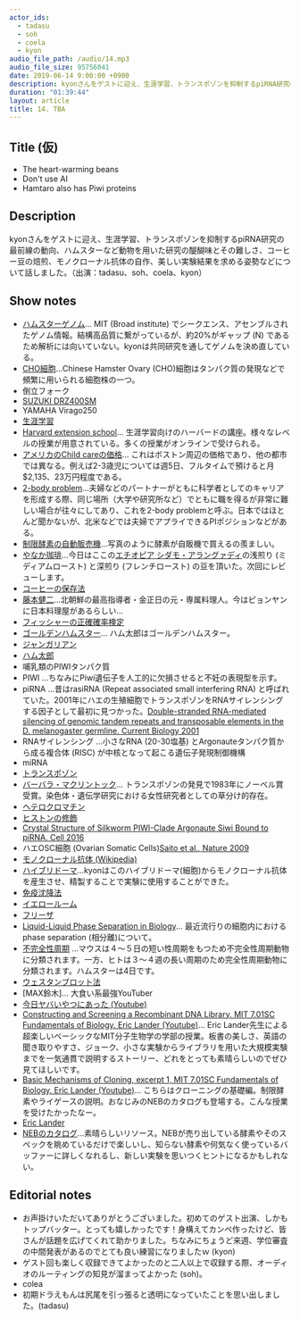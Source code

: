 ```yaml
---
actor_ids:
  - tadasu
  - soh
  - coela
  - kyon
audio_file_path: /audio/14.mp3
audio_file_size: 95756041
date: 2019-06-14 9:00:00 +0900
description: kyonさんをゲストに迎え、生涯学習、トランスポゾンを抑制するpiRNA研究の最前線の動向、ハムスターなど動物を用いた研究の醍醐味とその難しさ、コーヒー豆の焙煎、モノクローナル抗体の自作、美しい実験結果を求める姿勢などについて話しました。（出演：tadasu、soh、coela、kyon）
duration: "01:39:44"
layout: article
title: 14. TBA
---
```


## Title (仮)
- The heart-warming beans
- Don't use AI
- Hamtaro also has Piwi proteins

## Description
kyonさんをゲストに迎え、生涯学習、トランスポゾンを抑制するpiRNA研究の最前線の動向、ハムスターなど動物を用いた研究の醍醐味とその難しさ、コーヒー豆の焙煎、モノクローナル抗体の自作、美しい実験結果を求める姿勢などについて話しました。（出演：tadasu、soh、coela、kyon）

## Show notes
- [ハムスターゲノム](http://software.broadinstitute.org/allpaths-lg/blog/?p=654)... MIT (Broad institute) でシークエンス、アセンブルされたゲノム情報。結構高品質に繋がっているが、約20%がギャップ (N) であるため解析には向いていない。kyonは共同研究を通してゲノムを決め直している。
- [CHO細胞](http://www.saibou.jp/service/pickup/cho-k1)...Chinese Hamster Ovary (CHO)細胞はタンパク質の発現などで頻繁に用いられる細胞株の一つ。
- 倒立フォーク
- [SUZUKI DRZ400SM](http://www.suzukicycles.com/Product%20Lines/Cycles/Products/DR-Z400/2019/DRZ400SM)
- YAMAHA Virago250
- [生涯学習](https://ja.wikipedia.org/wiki/%E7%94%9F%E6%B6%AF%E5%AD%A6%E7%BF%92)
- [Harvard extension school](https://www.extension.harvard.edu/)...  生涯学習向けのハーバードの講座。様々なレベルの授業が用意されている。多くの授業がオンラインで受けられる。
- [アメリカのChild careの価格](https://www.blog.crn.or.jp/report/09/75.html)... これはボストン周辺の価格であり、他の都市では異なる。例えば2-3歳児については週5日、フルタイムで預けると月$2,135、23万円程度である。
- [2-body problem](https://en.wikipedia.org/wiki/Two-body_problem_(career))...夫婦などのパートナーがともに科学者としてのキャリアを形成する際、同じ場所（大学や研究所など）でともに職を得るが非常に難しい場合が往々にしてあり、これを2-body problemと呼ぶ。日本ではほとんど聞かないが、北米などでは夫婦でアプライできるPIポジションなどがある。
- [制限酵素の自動販売機](http://www.dcscience.net/montreal-08/slides/sigworth-yale-restriction-vending-machine-120508.html)...写真のように酵素が自販機で買えるの羨ましい。
- [やなか珈琲](https://www.yanaka-coffeeten.com/)...今日はここの[エチオピア シダモ・アラングァディ](https://www.yanaka-coffeeten.com/straight.htm)の浅煎り (ミディアムロースト) と深煎り (フレンチロースト) の豆を頂いた。次回にレビューします。
- [コーヒーの保存法](https://www.thecoffeeshop.jp/theshortissue/how-to-save-coffee-beans-4/)
- [藤本健二](https://ja.wikipedia.org/wiki/%E8%97%A4%E6%9C%AC%E5%81%A5%E4%BA%8C)...北朝鮮の最高指導者・金正日の元・専属料理人。今はピョンヤンに日本料理屋があるらしい...
- [フィッシャーの正確確率検定](https://ja.wikipedia.org/wiki/%E3%83%95%E3%82%A3%E3%83%83%E3%82%B7%E3%83%A3%E3%83%BC%E3%81%AE%E6%AD%A3%E7%A2%BA%E7%A2%BA%E7%8E%87%E6%A4%9C%E5%AE%9A)
- [ゴールデンハムスター](https://ja.wikipedia.org/wiki/%E3%82%B4%E3%83%BC%E3%83%AB%E3%83%87%E3%83%B3%E3%83%8F%E3%83%A0%E3%82%B9%E3%82%BF%E3%83%BC)... ハム太郎はゴールデンハムスター。
- [ジャンガリアン](https://ja.wikipedia.org/wiki/%E3%82%B8%E3%83%A3%E3%83%B3%E3%82%AC%E3%83%AA%E3%82%A2%E3%83%B3%E3%83%8F%E3%83%A0%E3%82%B9%E3%82%BF%E3%83%BC)
- [ハム太郎](https://ja.wikipedia.org/wiki/%E3%81%A8%E3%81%A3%E3%81%A8%E3%81%93%E3%83%8F%E3%83%A0%E5%A4%AA%E9%83%8E_(%E3%82%A2%E3%83%8B%E3%83%A1))
- 哺乳類のPIWIタンパク質
- PIWI ...ちなみにPiwi遺伝子を人工的に欠損させると不妊の表現型を示す。
- piRNA ...昔はrasiRNA (Repeat associated small interfering RNA) と呼ばれていた。2001年にハエの生殖細胞でトランスポゾンをRNAサイレンシングする因子として最初に見つかった。[Double-stranded RNA-mediated silencing of genomic tandem repeats and transposable elements in the D. melanogaster germline. Current Biology 2001](https://www.sciencedirect.com/science/article/pii/S0960982201002998?via%3Dihub)
- RNAサイレンシング ...小さなRNA (20-30塩基) とArgonauteタンパク質から成る複合体 (RISC) が中核となって起こる遺伝子発現制御機構
- miRNA
- [トランスポゾン](https://ja.wikipedia.org/wiki/%E3%83%88%E3%83%A9%E3%83%B3%E3%82%B9%E3%83%9D%E3%82%BE%E3%83%B3)
- [バーバラ・マクリントック](https://ja.wikipedia.org/wiki/%E3%83%90%E3%83%BC%E3%83%90%E3%83%A9%E3%83%BB%E3%83%9E%E3%82%AF%E3%83%AA%E3%83%B3%E3%83%88%E3%83%83%E3%82%AF)... トランスポゾンの発見で1983年にノーベル賞受賞。染色体・遺伝学研究における女性研究者としての草分け的存在。
- [ヘテロクロマチン](https://ja.wikipedia.org/wiki/%E3%83%98%E3%83%86%E3%83%AD%E3%82%AF%E3%83%AD%E3%83%9E%E3%83%81%E3%83%B3)
- [ヒストンの修飾](http://ruo.mbl.co.jp/bio/product/epigenome/article/histone-modification.html) 
- [Crystal Structure of Silkworm PIWI-Clade Argonaute Siwi Bound to piRNA. Cell 2016](https://www.cell.com/cell/fulltext/S0092-8674(16)31230-2)
- ハエOSC細胞 (Ovarian Somatic Cells)[Saito et al., Nature 2009](https://www.nature.com/articles/nature08501)
- [モノクローナル抗体 (Wikipedia)](https://ja.wikipedia.org/wiki/%E3%83%A2%E3%83%8E%E3%82%AF%E3%83%AD%E3%83%BC%E3%83%8A%E3%83%AB%E6%8A%97%E4%BD%93)
- [ハイブリドーマ](https://ja.wikipedia.org/wiki/%E3%83%8F%E3%82%A4%E3%83%96%E3%83%AA%E3%83%89%E3%83%BC%E3%83%9E)...kyonはこのハイブリドーマ(細胞)からモノクローナル抗体を産生させ、精製することで実験に使用することができた。
- [免疫沈降法](https://ja.wikipedia.org/wiki/%E5%85%8D%E7%96%AB%E6%B2%88%E9%99%8D%E6%B3%95)
- [イエロールーム](https://tecdlab.com/2017/06/26/dictionary-%E3%82%A4%E3%82%A8%E3%83%AD%E3%83%BC%E3%83%AB%E3%83%BC%E3%83%A0/)
- [フリーザ](https://ja.wikipedia.org/wiki/%E3%83%95%E3%83%AA%E3%83%BC%E3%82%B6)
- [Liquid-Liquid Phase Separation in Biology](https://www.annualreviews.org/doi/abs/10.1146/annurev-cellbio-100913-013325)... 最近流行りの細胞内におけるphase separation (相分離)について。
- [不完全性周期](https://guides.lib.kyushu-u.ac.jp/c.php?g=775132&p=5558113) ...マウスは４～５日の短い性周期をもつため不完全性周期動物に分類されます。一方、ヒトは３～４週の長い周期のため完全性周期動物に分類されます。ハムスターは4日です。
- [ウェスタンブロット法](https://ja.wikipedia.org/wiki/%E3%82%A6%E3%82%A7%E3%82%B9%E3%82%BF%E3%83%B3%E3%83%96%E3%83%AD%E3%83%83%E3%83%86%E3%82%A3%E3%83%B3%E3%82%B0)
- [MAX鈴木]... 大食い系最強YouTuber
- [今日ヤバいやつにあった (Youtube)](https://www.youtube.com/channel/UCQ3Kgx1G1NkELoJ8tJ3uelg)
- [Constructing and Screening a Recombinant DNA Library. MIT 7.01SC Fundamentals of Biology. Eric Lander (Youtube)](https://www.youtube.com/watch?v=BIIWlZqWxKg)... Eric Lander先生による超楽しいベーシックなMIT分子生物学の学部の授業。板書の美しさ、英語の聞き取りやすさ、ジョーク、小さな実験からライブラリを用いた大規模実験までを一気通貫で説明するストーリー、どれをとっても素晴らしいのでぜひ見てほしいです。
- [Basic Mechanisms of Cloning, excerpt 1, MIT 7.01SC Fundamentals of Biology. Eric Lander (Youtube)](https://www.youtube.com/watch?v=CdAgzk5tQhs)... こちらはクローニングの基礎編。制限酵素やライゲースの説明。おなじみのNEBのカタログも登場する。こんな授業を受けたかったなー。
- [Eric Lander](https://en.wikipedia.org/wiki/Eric_Lander)
- [NEBのカタログ](https://www.neb-online.de/en/neb-download/)...素晴らしいリソース。NEBが売り出している酵素やそのスペックを眺めているだけで楽しいし、知らない酵素や何気なく使っているバッファーに詳しくなれるし、新しい実験を思いつくヒントになるかもしれない。

## Editorial notes
- お声掛けいただいてありがとうございました。初めてのゲスト出演、しかもトップバッター。とっても嬉しかったです！身構えてカンペ作ったけど、皆さんが話題を広げてくれて助かりました。ちなみにちょうど来週、学位審査の中間発表があるのでとても良い練習になりましたｗ (kyon)
- ゲスト回も楽しく収録できてよかったのと二人以上で収録する際、オーディオのルーティングの知見が溜まってよかった (soh)。
- colea
- 初期ドラえもんは尻尾を引っ張ると透明になっていたことを思い出しました。(tadasu)

